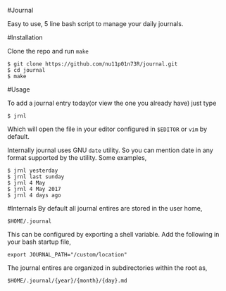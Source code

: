 #Journal

Easy to use, 5 line bash script to manage your daily journals.

#Installation

Clone the repo and run `make`

```
$ git clone https://github.com/nu11p01n73R/journal.git
$ cd journal
$ make
```

#Usage

To add a journal entry today(or view the one you already have) just type 
```
$ jrnl
```

Which will open the file in your editor configured in `$EDITOR` or `vim` 
by default.


Internally journal uses GNU `date` utility. So you can mention date in any
format supported by the utility. Some examples,

```
$ jrnl yesterday        
$ jrnl last sunday      
$ jrnl 4 May 
$ jrnl 4 May 2017      
$ jrnl 4 days ago
```

#Internals
By default all journal entires are stored in the user home,

```
$HOME/.journal
```

This can be configured by exporting a shell variable. Add the 
following in your bash startup file,

```
export JOURNAL_PATH="/custom/location"
```

The journal entires are organized in subdirectories within the root
as,

```
$HOME/.journal/{year}/{month}/{day}.md
```

